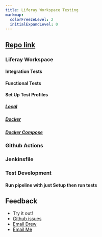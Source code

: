 ```yaml
---
title: Liferay Workspace Testing
markmap:
  colorFreezeLevel: 2
  initialExpandLevel: 0
---
```


## [Repo link](https://github.com/drewbrokke/liferay-workspace-testing)

### Liferay Workspace

#### Integration Tests

#### Functional Tests

#### Set Up Test Profiles

##### [Local](devcon-local-profile.html)

##### [Docker](devcon-docker-profile.html)

##### [Docker Compose](devcon-docker-compose-profile.html)

### Github Actions

### Jenkinsfile

### Test Development

#### Run pipeline with just Setup then run tests

## Feedback

- Try it out!
- [Github issues](https://github.com/drewbrokke/liferay-workspace-testing/issues)
- [Email Drew](mailto:drew.brokke@liferay.com)
- [Email Me](mailto:gregory.amerson@liferay.com)

